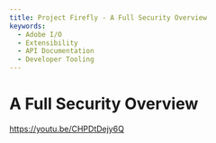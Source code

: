 ```yaml
---
title: Project Firefly - A Full Security Overview
keywords:
  - Adobe I/O
  - Extensibility
  - API Documentation
  - Developer Tooling  
---
```


# A Full Security Overview

<Media slots="video"/>

<https://youtu.be/CHPDtDejy6Q>
